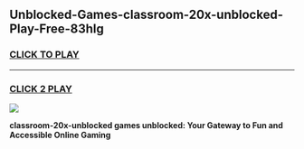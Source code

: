 
## Unblocked-Games-classroom-20x-unblocked-Play-Free-83hlg
<h3>
<a href="https://premium76.site?title=classroom-20x-unblocked&ref=21A">CLICK TO PLAY</a></h3>
<hr>

<h3>
<a href="https://premium76.site?title=classroom-20x-unblocked&ref=21A">CLICK 2 PLAY</a>
  
</h3>

<a href="https://premium76.site?title=classroom-20x-unblocked&ref=21A"><img src="https://clearcache.store/games.png"></a>


**classroom-20x-unblocked games unblocked: Your Gateway to Fun and Accessible Online Gaming**
